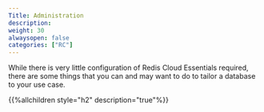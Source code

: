 ```yaml
---
Title: Administration
description: 
weight: 30
alwaysopen: false
categories: ["RC"]
---
```

While there is very little configuration of Redis Cloud Essentials
required, there are some things that you can and may want to do to
tailor a database to your use case.

{{%allchildren style="h2" description="true"%}}
